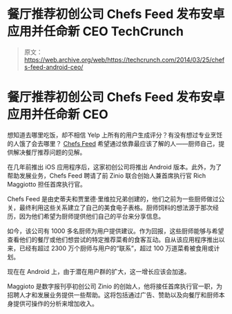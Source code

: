 # 餐厅推荐初创公司 Chefs Feed 发布安卓应用并任命新 CEO TechCrunch

> 原文：<https://web.archive.org/web/https://techcrunch.com/2014/03/25/chefs-feed-android-ceo/>

# 餐厅推荐初创公司 Chefs Feed 发布安卓应用并任命新 CEO

想知道去哪里吃饭，却不相信 Yelp 上所有的用户生成评分？有没有想过专业烹饪的人饿了会去哪里？ [Chefs Feed](https://web.archive.org/web/20221006133222/http://www.chefsfeed.com/) 希望通过依靠最应该了解的人——厨师自己，提供解决餐厅推荐问题的见解。

在几年前推出 iOS 应用程序后，这家初创公司将推出 Android 版本。此外，为了帮助发展业务，Chefs Feed 聘请了前 Zinio 联合创始人兼首席执行官 Rich Maggiotto 担任首席执行官。

Chefs Feed 是由史蒂夫和贾里德·里维拉兄弟创建的，他们之前为一些厨师做过公关，最终利用这些关系建立了自己的美食电子表格。厨师饲料的想法源于那次经历，因为他们希望为厨师提供他们自己的平台来分享信息。

如今，该公司有 1000 多名厨师为用户提供建议。作为回报，这些厨师能够与希望查看他们的餐厅或他们想尝试的特定推荐菜肴的食客互动。自从该应用程序推出以来，已经有超过 2300 万个厨师与用户的“联系”，超过 100 万道菜肴被食用或计划。

现在在 Android 上，由于潜在用户群的扩大，这一增长应该会加速。

Maggioto 是数字报刊亭初创公司 Zinio 的创始人，他将接任首席执行官一职，为招聘人才和发展业务提供一些帮助。这将包括通过广告、赞助以及向餐厅和厨师本身提供可操作的分析来增加收入。